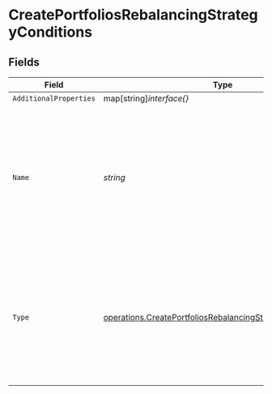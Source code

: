 # CreatePortfoliosRebalancingStrategyConditions


## Fields

| Field                                                                                                                                               | Type                                                                                                                                                | Required                                                                                                                                            | Description                                                                                                                                         |
| --------------------------------------------------------------------------------------------------------------------------------------------------- | --------------------------------------------------------------------------------------------------------------------------------------------------- | --------------------------------------------------------------------------------------------------------------------------------------------------- | --------------------------------------------------------------------------------------------------------------------------------------------------- |
| `AdditionalProperties`                                                                                                                              | map[string]*interface{}*                                                                                                                            | :heavy_minus_sign:                                                                                                                                  | N/A                                                                                                                                                 |
| `Name`                                                                                                                                              | *string*                                                                                                                                            | :heavy_check_mark:                                                                                                                                  | The type of the ID used in the request.<br/>* ISIN - International Securities Identification Number<br/>* UPVEST - UPVEST's unique instrument identifier |
| `Type`                                                                                                                                              | [operations.CreatePortfoliosRebalancingStrategyPortfoliosType](../../../pkg/models/operations/createportfoliosrebalancingstrategyportfoliostype.md) | :heavy_check_mark:                                                                                                                                  | The type of the strategy used in the request.<br/>* DRIFT - Trigger by drift percentage<br/>* SCHEDULED - Trigger by scheduled date                 |